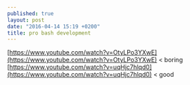 ```yaml
---
published: true
layout: post
date: "2016-04-14 15:19 +0200"
title: pro bash development
---
```


[https://www.youtube.com/watch?v=OtyLPo3YXwE](https://www.youtube.com/watch?v=OtyLPo3YXwE) < boring  
[https://www.youtube.com/watch?v=uqHjc7hlqd0](https://www.youtube.com/watch?v=uqHjc7hlqd0) < good



